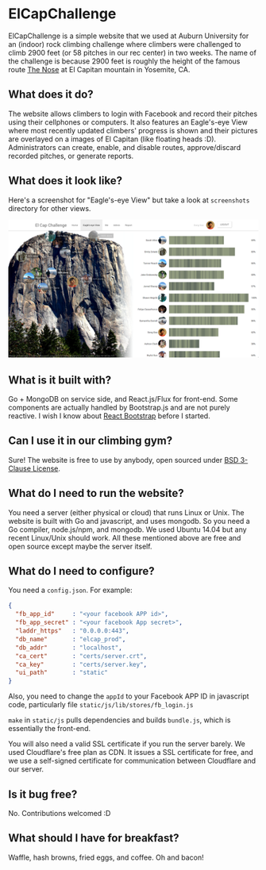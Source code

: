 # ElCapChallenge

ElCapChallenge is a simple website that we used at Auburn University for an (indoor) rock climbing challenge where climbers were challenged to climb 2900 feet (or 58 pitches in our rec center) in two weeks. The name of the challenge is because 2900 feet is roughly the height of the famous route [The Nose](https://en.wikipedia.org/wiki/The_Nose_(El_Capitan)) at El Capitan mountain in Yosemite, CA.

## What does it do?

The website allows climbers to login with Facebook and record their pitches using their cellphones or computers. It also features an Eagle's-eye View where most recently updated climbers' progress is shown and their pictures are overlayed on a images of El Capitan (like floating heads :D). Administrators can create, enable, and disable routes, approve/discard recorded pitches, or generate reports.

## What does it look like?

Here's a screenshot for "Eagle's-eye View" but take a look at `screenshots` directory for other views.

![Eagle's-eye View](https://raw.githubusercontent.com/songgao/ElCapChallenge/master/screenshots/eagleseye.png)

## What is it built with?

Go + MongoDB on service side, and React.js/Flux for front-end. Some components are actually handled by Bootstrap.js and are not purely reactive. I wish I know about [React Bootstrap](static/js/lib/stores/fb_login.js) before I started.

## Can I use it in our climbing gym?

Sure! The website is free to use by anybody, open sourced under [BSD 3-Clause License](http://opensource.org/licenses/BSD-3-Clause).

## What do I need to run the website?

You need a server (either physical or cloud) that runs Linux or Unix. The website is built with Go and javascript, and uses mongodb. So you need a Go compiler, node.js/npm, and mongodb. We used Ubuntu 14.04 but any recent Linux/Unix should work. All these mentioned above are free and open source except maybe the server itself.

## What do I need to configure?

You need a `config.json`. For example:

```json
{
  "fb_app_id"     : "<your facebook APP id>",
  "fb_app_secret" : "<your facebook App secret>",
  "laddr_https"   : "0.0.0.0:443",
  "db_name"       : "elcap_prod",
  "db_addr"       : "localhost",
  "ca_cert"       : "certs/server.crt",
  "ca_key"        : "certs/server.key",
  "ui_path"       : "static"
}
```

Also, you need to change the `appId` to your Facebook APP ID in javascript code, particularly file `static/js/lib/stores/fb_login.js`

`make` in `static/js` pulls dependencies and builds `bundle.js`, which is essentially the front-end.

You will also need a valid SSL certificate if you run the server barely. We used Cloudflare's free plan as CDN. It issues a SSL certificate for free, and we use a self-signed certificate for communication between Cloudflare and our server.

## Is it bug free?

No. Contributions welcomed :D

## What should I have for breakfast?

Waffle, hash browns, fried eggs, and coffee. Oh and bacon!
